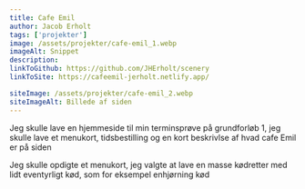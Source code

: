 ```yaml
---
title: Cafe Emil
author: Jacob Erholt
tags: ['projekter']
image: /assets/projekter/cafe-emil_1.webp
imageAlt: Snippet
description: 
linkToGithub: https://github.com/JHErholt/scenery
linkToSite: https://cafeemil-jerholt.netlify.app/

siteImage: /assets/projekter/cafe-emil_2.webp
siteImageAlt: Billede af siden
---
```

<p>Jeg skulle lave en hjemmeside til min terminsprøve på grundforløb 1, jeg skulle lave et menukort, tidsbestilling og en kort beskrivlse af hvad cafe Emil er på siden</p>

<p>Jeg skulle opdigte et menukort, jeg valgte at lave en masse kødretter med lidt eventyrligt kød, som for eksempel enhjørning kød</p>

<p></p>